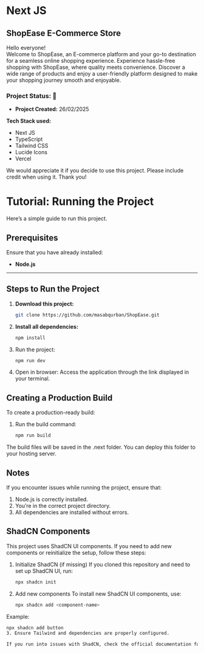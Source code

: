 # Next JS
## ShopEase E-Commerce Store

Hello everyone!  
Welcome to ShopEase, an E-commerce platform and your go-to destination for a seamless online shopping experience. Experience hassle-free shopping with ShopEase, where quality meets convenience. Discover a wide range of products and enjoy a user-friendly platform designed to make your shopping journey smooth and enjoyable.

### Project Status: 🚀  
- **Project Created:** 26/02/2025    
<!-- - **Live Release Date:** 26/02/2025   -->

**Tech Stack used:**  
- Next JS  
- TypeScript  
- Tailwind CSS  
- Lucide Icons  
- Vercel  
<!-- 
Website Link:  
[ShopEase E-Commerce Store](#) -->

We would appreciate it if you decide to use this project. Please include credit when using it. Thank you!  

# Tutorial: Running the Project  

Here’s a simple guide to run this project.  

## Prerequisites  
Ensure that you have already installed:  
- **Node.js**  

---

## Steps to Run the Project  

1. **Download this project:**  
   ```bash  
   git clone https://github.com/masabqurban/ShopEase.git  
2. **Install all dependencies:**

   ```bash
   npm install  

3. Run the project:

   ```bash
   npm run dev  

4. Open in browser:
   Access the application through the link displayed in your terminal.

## Creating a Production Build
To create a production-ready build:

1. Run the build command:

   ```bash
   npm run build  
The build files will be saved in the .next folder. You can deploy this folder to your hosting server.

## Notes
If you encounter issues while running the project, ensure that:

1. Node.js is correctly installed.
2. You’re in the correct project directory.
3. All dependencies are installed without errors.

## ShadCN Components
This project uses ShadCN UI components. If you need to add new components or reinitialize the setup, follow these steps:

1. Initialize ShadCN (if missing)
If you cloned this repository and need to set up ShadCN UI, run:

   ```bash
   npx shadcn init  
2. Add new components
To install new ShadCN UI components, use:

   ```bash
   npx shadcn add <component-name>  
Example:

   ```bash
   npx shadcn add button  
3. Ensure Tailwind and dependencies are properly configured.

If you run into issues with ShadCN, check the official documentation for troubleshooting.
